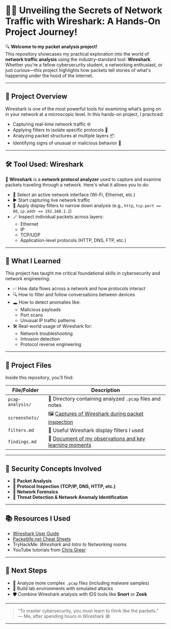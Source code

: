 # 🕵️‍♂️ Unveiling the Secrets of Network Traffic with Wireshark: A Hands-On Project Journey!

🔍 **Welcome to my packet analysis project!**  
This repository showcases my practical exploration into the world of **network traffic analysis** using the industry-standard tool: **Wireshark**. Whether you're a fellow cybersecurity student, a networking enthusiast, or just curious—this project highlights how packets tell stories of what's happening under the hood of the internet.

---

## 🚀 Project Overview

Wireshark is one of the most powerful tools for examining what’s going on in your network at a microscopic level. In this hands-on project, I practiced:

- Capturing real-time network traffic 🌐
- Applying filters to isolate specific protocols 🔎
- Analyzing packet structures at multiple layers 📦
- Identifying signs of unusual or malicious behavior 🧠

---

## 🛠️ Tool Used: Wireshark

🧰 **Wireshark** is a **network protocol analyzer** used to capture and examine packets traveling through a network. Here's what it allows you to do:

- 📡 Select an active network interface (Wi-Fi, Ethernet, etc.)
- ▶️ Start capturing live network traffic
- 🧬 Apply display filters to narrow down analysis (e.g., `http`, `tcp.port == 80`, `ip.addr == 192.168.1.1`)
- 🪄 Inspect individual packets across layers:
  - Ethernet
  - IP
  - TCP/UDP
  - Application-level protocols (HTTP, DNS, FTP, etc.)

---

## 🎯 What I Learned

This project has taught me critical foundational skills in cybersecurity and network engineering:

- ✅ How data flows across a network and how protocols interact  
- 🔍 How to filter and follow conversations between devices  
- 🕳️ How to detect anomalies like:
  - Malicious payloads  
  - Port scans  
  - Unusual IP traffic patterns  
- 🛠️ Real-world usage of Wireshark for:
  - Network troubleshooting  
  - Intrusion detection  
  - Protocol reverse engineering  

---

## 📁 Project Files

Inside this repository, you'll find:

| File/Folder | Description |
|-------------|-------------|
| `pcap-analysis/` | 📂 Directory containing analyzed `.pcap` files and notes |
| `screenshots/` | 🖼️ [Captures of Wireshark during packet inspection](https://github.com/Tmitchy/wireshark-traffic-Exploration/blob/main/Network%20Packet%20Analysis%20Report.docx) |
| `filters.md` | 🧪 Useful Wireshark display filters I used |
| `findings.md` | 📓 [Document of my observations and key learning moments](https://github.com/Tmitchy/wireshark-traffic-Exploration/blob/main/Network%20Packet%20Analysis%20Report.docx) |

---

## 🧠 Security Concepts Involved

- 🔐 **Packet Analysis**  
- 📡 **Protocol Inspection (TCP/IP, DNS, HTTP, etc.)**  
- 🧰 **Network Forensics**  
- 🚨 **Threat Detection & Network Anomaly Identification**

---

## 📚 Resources I Used

- [Wireshark User Guide](https://www.wireshark.org/docs/wsug_html_chunked/)
- [Packetlife.net Cheat Sheets](https://packetlife.net/library/cheatsheets/)
- TryHackMe: *Wireshark* and *Intro to Networking* rooms  
- YouTube tutorials from [Chris Greer](https://www.youtube.com/@ChrisGreer)

---

## 🧪 Next Steps

- 🔄 Analyze more complex `.pcap` files (including malware samples)
- 🧱 Build lab environments with simulated attacks
- 🛡️ Combine Wireshark analysis with IDS tools like **Snort** or **Zeek**

---

> “To master cybersecurity, you must learn to think like the packets.”  
> — Me, after spending hours in Wireshark 😅

---
